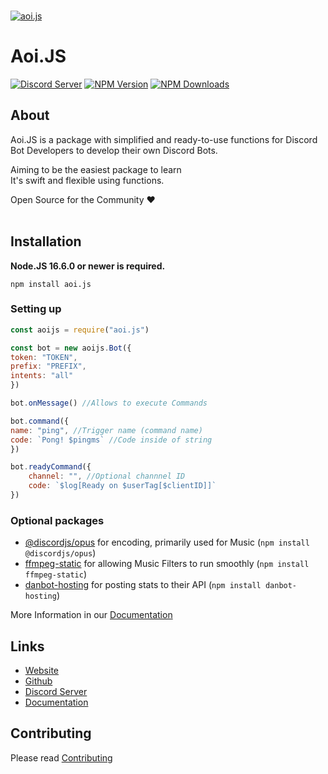   <br />
    <p>
    <a href="https://aoi.leref.ga"><img src="https://aoi.js.org/assets/images/aoijs-new.png" alt="aoi.js" /></a>
  </p>

# Aoi.JS
[![Discord Server](https://img.shields.io/discord/773352845738115102?color=5865F2&logo=discord&logoColor=white)](https://aoi.js.org/invite)
[![NPM Version](https://img.shields.io/npm/v/aoi.js.svg?maxAge=3600)](https://www.npmjs.com/package/aoi.js)
[![NPM Downloads](https://img.shields.io/npm/dt/aoi.js.svg?maxAge=3600)](https://www.npmjs.com/package/aoi.js)

## About
Aoi.JS is a package with simplified and ready-to-use functions for Discord Bot Developers to develop their own Discord Bots.

Aiming to be the easiest package to learn <br>
It's swift and flexible using functions. </br>

Open Source for the Community ❤️ <br>
 </br>
 
## Installation

**Node.JS 16.6.0 or newer is required.**  

```sh-session
npm install aoi.js
```

### Setting up

```js
const aoijs = require("aoi.js")

const bot = new aoijs.Bot({
token: "TOKEN",
prefix: "PREFIX",
intents: "all"
})

bot.onMessage() //Allows to execute Commands

bot.command({
name: "ping", //Trigger name (command name)
code: `Pong! $pingms` //Code inside of string
})

bot.readyCommand({
    channel: "", //Optional channnel ID
    code: `$log[Ready on $userTag[$clientID]]`
})
```

### Optional packages

- [@discordjs/opus](https://www.npmjs.com/package/@discordjs/opus) for encoding, primarily used for Music (`npm install @discordjs/opus`)
- [ffmpeg-static](https://www.npmjs.com/package/ffmpeg-static) for allowing Music Filters to run smoothly (`npm install ffmpeg-static`)
- [danbot-hosting](https://www.npmjs.com/package/danbot-hosting) for posting stats to their API (`npm install danbot-hosting`)


More Information in our [Documentation](https://aoi.leref.ga/guide/music)

## Links
- [Website](https://aoi.js.org)
- [Github](https://github.com/aoijs/aoi.js)
- [Discord Server](https://aoi.js.org/invite)
- [Documentation](https://aoi.leref.ga)

## Contributing
Please read [Contributing](https://github.com/aoijs/aoi.js/blob/master/.github/CONTRIBUTING.md)
